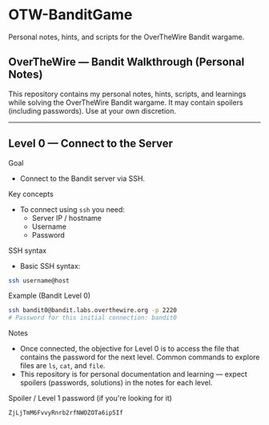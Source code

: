 # OTW-BanditGame

Personal notes, hints, and scripts for the OverTheWire Bandit wargame.

## OverTheWire — Bandit Walkthrough (Personal Notes)

This repository contains my personal notes, hints, scripts, and learnings while solving the OverTheWire Bandit wargame. It may contain spoilers (including passwords). Use at your own discretion.

---

## Level 0 — Connect to the Server

Goal
- Connect to the Bandit server via SSH.

Key concepts
- To connect using `ssh` you need:
  - Server IP / hostname
  - Username
  - Password

SSH syntax
- Basic SSH syntax:
```bash
ssh username@host
```

Example (Bandit Level 0)
```bash
ssh bandit0@bandit.labs.overthewire.org -p 2220
# Password for this initial connection: bandit0
```

Notes
- Once connected, the objective for Level 0 is to access the file that contains the password for the next level. Common commands to explore files are `ls`, `cat`, and `file`.
- This repository is for personal documentation and learning — expect spoilers (passwords, solutions) in the notes for each level.

Spoiler / Level 1 password (if you're looking for it)
```
ZjLjTmM6FvvyRnrb2rfNWOZOTa6ip5If
```


